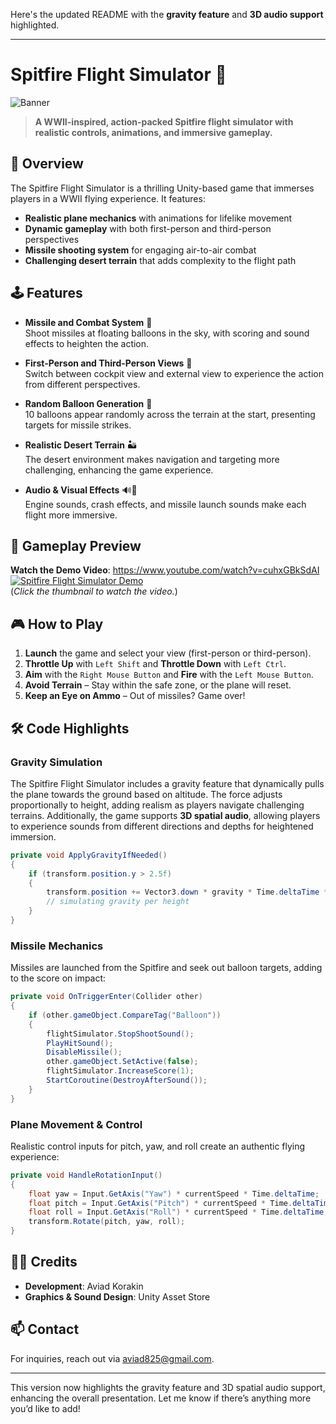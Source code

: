 Here's the updated README with the **gravity feature** and **3D audio support** highlighted.

---

# Spitfire Flight Simulator 🛫

![Banner](https://via.placeholder.com/800x200?text=Spitfire+Flight+Simulator)

> **A WWII-inspired, action-packed Spitfire flight simulator with realistic controls, animations, and immersive gameplay.**

## 📖 Overview
The Spitfire Flight Simulator is a thrilling Unity-based game that immerses players in a WWII flying experience. It features:
- **Realistic plane mechanics** with animations for lifelike movement
- **Dynamic gameplay** with both first-person and third-person perspectives
- **Missile shooting system** for engaging air-to-air combat
- **Challenging desert terrain** that adds complexity to the flight path

## 🕹️ Features
- **Missile and Combat System** 🎯  
  Shoot missiles at floating balloons in the sky, with scoring and sound effects to heighten the action.
  
- **First-Person and Third-Person Views** 👀  
  Switch between cockpit view and external view to experience the action from different perspectives.

- **Random Balloon Generation** 🎈  
  10 balloons appear randomly across the terrain at the start, presenting targets for missile strikes.

- **Realistic Desert Terrain** 🏜️  
  The desert environment makes navigation and targeting more challenging, enhancing the game experience.

- **Audio & Visual Effects** 🔊🎨  
  Engine sounds, crash effects, and missile launch sounds make each flight more immersive.

## 🎥 Gameplay Preview
**Watch the Demo Video**: https://www.youtube.com/watch?v=cuhxGBkSdAI  
[![Spitfire Flight Simulator Demo](https://img.youtube.com/vi/cuhxGBkSdAI/0.jpg)](https://www.youtube.com/watch?v=cuhxGBkSdAI)  
(*Click the thumbnail to watch the video.*)

## 🎮 How to Play
1. **Launch** the game and select your view (first-person or third-person).
2. **Throttle Up** with `Left Shift` and **Throttle Down** with `Left Ctrl`.
3. **Aim** with the `Right Mouse Button` and **Fire** with the `Left Mouse Button`.
4. **Avoid Terrain** – Stay within the safe zone, or the plane will reset.
5. **Keep an Eye on Ammo** – Out of missiles? Game over!

## 🛠️ Code Highlights

### Gravity Simulation
The Spitfire Flight Simulator includes a gravity feature that dynamically pulls the plane towards the ground based on altitude. The force adjusts proportionally to height, adding realism as players navigate challenging terrains. Additionally, the game supports **3D spatial audio**, allowing players to experience sounds from different directions and depths for heightened immersion.

```csharp
private void ApplyGravityIfNeeded()
{
    if (transform.position.y > 2.5f)
    {
        transform.position += Vector3.down * gravity * Time.deltaTime * ((transform.position.y + 800f) / 800f);
        // simulating gravity per height
    }
}
```

### Missile Mechanics
Missiles are launched from the Spitfire and seek out balloon targets, adding to the score on impact:
```csharp
private void OnTriggerEnter(Collider other)
{
    if (other.gameObject.CompareTag("Balloon"))
    {
        flightSimulator.StopShootSound();
        PlayHitSound();
        DisableMissile();
        other.gameObject.SetActive(false);
        flightSimulator.IncreaseScore(1);
        StartCoroutine(DestroyAfterSound());
    }
}
```

### Plane Movement & Control
Realistic control inputs for pitch, yaw, and roll create an authentic flying experience:
```csharp
private void HandleRotationInput()
{
    float yaw = Input.GetAxis("Yaw") * currentSpeed * Time.deltaTime;
    float pitch = Input.GetAxis("Pitch") * currentSpeed * Time.deltaTime;
    float roll = Input.GetAxis("Roll") * currentSpeed * Time.deltaTime;
    transform.Rotate(pitch, yaw, roll);
}
```

## 👨‍💻 Credits
- **Development**: Aviad Korakin
- **Graphics & Sound Design**: Unity Asset Store

## 📫 Contact
For inquiries, reach out via [aviad825@gmail.com](mailto:aviad825@gmail.com).

--- 

This version now highlights the gravity feature and 3D spatial audio support, enhancing the overall presentation. Let me know if there’s anything more you’d like to add!
